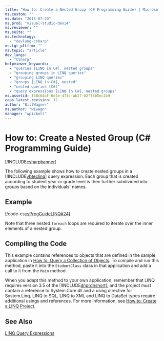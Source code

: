 ```yaml
---
title: "How to: Create a Nested Group (C# Programming Guide) | Microsoft Docs"
ms.custom: ""
ms.date: "2015-07-20"
ms.prod: "visual-studio-dev14"
ms.reviewer: ""
ms.suite: ""
ms.technology: 
  - "devlang-csharp"
ms.tgt_pltfrm: ""
ms.topic: "article"
dev_langs: 
  - "CSharp"
helpviewer_keywords: 
  - "queries [LINQ in C#], nested groups"
  - "grouping groups in LINQ queries"
  - "grouping LINQ queries"
  - "groups [LINQ in C#], nested"
  - "nested queries [C#]"
  - "query expressions [LINQ in C#], nested groups"
ms.assetid: f48c64af-6d4e-473c-ab27-02f78b5ec2b9
caps.latest.revision: 12
author: "BillWagner"
ms.author: "wiwagn"
manager: "wpickett"
---
```

# How to: Create a Nested Group (C# Programming Guide)
[!INCLUDE[csharpbanner](../../../includes/csharpbanner.md)]

The following example shows how to create nested groups in a [!INCLUDE[vbteclinq](../../../includes/vbteclinq-md.md)] query expression. Each group that is created according to student year or grade level is then further subdivided into groups based on the individuals' names.  
  
## Example  
 [!code-cs[csProgGuideLINQ#24](../../../csharp/programming-guide/arrays/codesnippet/csharp/csLINQProgRef/csrefLINQHowTos.cs#24)]  
  
 Note that three nested `foreach` loops are required to iterate over the inner elements of a nested group.  
  
## Compiling the Code  
 This example contains references to objects that are defined in the sample application in [How to: Query a Collection of Objects](../../../csharp/programming-guide/linq-query-expressions/how-to-query-a-collection-of-objects.md). To compile and run this method, paste it into the `StudentClass` class in that application and add a call to it from the `Main` method.  
  
 When you adapt this method to your own application, remember that LINQ requires version 3.5 of the [!INCLUDE[dnprdnshort](../../../includes/dnprdnshort-md.md)], and the project must contain a reference to System.Core.dll and a using directive for System.Linq. LINQ to SQL, LINQ to XML and LINQ to DataSet types require additional usings and references. For more information, see [How to: Create a LINQ Project](../Topic/How%20to:%20Create%20a%20LINQ%20Project.md).  
  
## See Also  
 [LINQ Query Expressions](../../../csharp/programming-guide/linq-query-expressions/index.md)